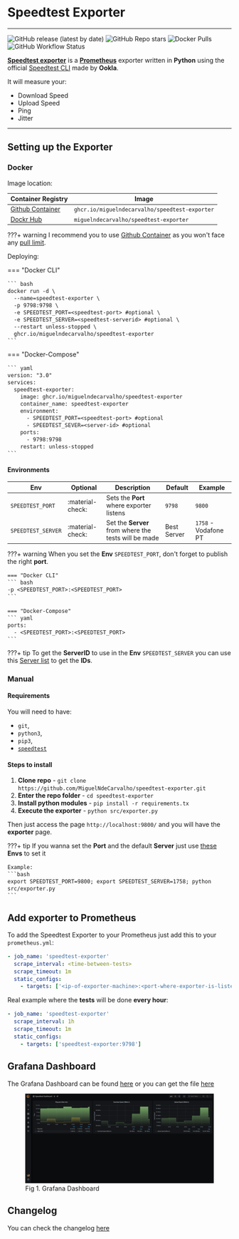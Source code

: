 # Speedtest Exporter
---

![GitHub release (latest by date)](https://img.shields.io/github/v/release/miguelndecarvalho/speedtest-exporter?color=%23009485&label=Latest%20Release&logo=github&style=for-the-badge)
![GitHub Repo stars](https://img.shields.io/github/stars/miguelndecarvalho/speedtest-exporter?color=%23009485&label=repo%20stars&logo=github&style=for-the-badge)
![Docker Pulls](https://img.shields.io/docker/pulls/miguelndecarvalho/speedtest-exporter?color=%23009485&logo=docker&logoColor=%23ffffffff&style=for-the-badge)
![GitHub Workflow Status](https://img.shields.io/github/workflow/status/miguelndecarvalho/speedtest-exporter/Release%20Docker%20Image%20with%20new%20Tag?color=%23009485&logo=github&style=for-the-badge)


[**Speedtest exporter**][1] is a [**Prometheus**][2] exporter written in **Python** using the official [Speedtest CLI][3] made by **Ookla**.

It will measure your:

- Download Speed
- Upload Speed
- Ping
- Jitter

---

## Setting up the Exporter

### Docker

Image location:

| Container Registry    | Image                                          |
| --------------------- | ---------------------------------------------- |
| [Github Container][8] | `ghcr.io/miguelndecarvalho/speedtest-exporter` |
| [Dockr Hub][9]        | `miguelndecarvalho/speedtest-exporter`         |

???+ warning
    I recommend you to use [Github Container][8] as you won't face any [pull limit][10].

Deploying:

=== "Docker CLI"

    ``` bash
    docker run -d \
      --name=speedtest-exporter \
      -p 9798:9798 \
      -e SPEEDTEST_PORT=<speedtest-port> #optional \
      -e SPEEDTEST_SERVER=<speedtest-serverid> #optional \
      --restart unless-stopped \
      ghcr.io/miguelndecarvalho/speedtest-exporter
    ```

=== "Docker-Compose"

    ``` yaml
    version: "3.0"
    services:
      speedtest-exporter:
        image: ghcr.io/miguelndecarvalho/speedtest-exporter
        container_name: speedtest-exporter
        environment:
          - SPEEDTEST_PORT=<speedtest-port> #optional
          - SPEEDTEST_SEVER=<server-id> #optional
        ports:
          - 9798:9798
        restart: unless-stopped
    ```

#### Environments

| Env                | Optional         | Description                                          | Default     | Example              |
| ------------------ | ---------------- |-------------------------------------                 | -------     | -------------------- |
| `SPEEDTEST_PORT`   | :material-check: | Sets the **Port** where exporter listens             | `9798`      | `9800`               |
| `SPEEDTEST_SERVER` | :material-check: | Set the **Server** from where the tests will be made | Best Server | `1758` - Vodafone PT |

???+ warning
    When you set the **Env** `SPEEDTEST_PORT`, don't forget to publish the right **port**.

    === "Docker CLI"
    ``` bash
    -p <SPEEDTEST_PORT>:<SPEEDTEST_PORT>
    ```

    === "Docker-Compose"
    ``` yaml
    ports:
      - <SPEEDTEST_PORT>:<SPEEDTEST_PORT>
    ```

???+ tip
    To get the **ServerID** to use in the **Env** `SPEEDTEST_SERVER` you can use this [Server list][4] to get the **IDs**.

### Manual

#### Requirements

You will need to have:

- `git`,
- `python3`,
- `pip3`,
- [`speedtest`][3]

#### Steps to install

1. **Clone repo** - `git clone https://github.com/MiguelNdeCarvalho/speedtest-exporter.git`
2. **Enter the repo folder** - `cd speedtest-exporter`
3. **Install python modules** - `pip install -r requirements.tx`
4. **Execute the exporter** - `python src/exporter.py`

Then just access the page `http://localhost:9800/` and you will have the **exporter** page.

???+ tip
    If you wanna set the **Port** and the default **Server** just use [these](#environments) **Envs** to set it
    
    Example:
    ```bash
    export SPEEDTEST_PORT=9800; export SPEEDTEST_SERVER=1758; python src/exporter.py
    ```

## Add exporter to Prometheus

To add the Speedtest Exporter to your Prometheus just add this to your `prometheus.yml`:

``` yaml
- job_name: 'speedtest-exporter'
  scrape_interval: <time-between-tests>
  scrape_timeout: 1m
  static_configs:
    - targets: ['<ip-of-exporter-machine>:<port-where-exporter-is-listenning>']
``` 

Real example where the **tests** will be done **every hour**:

``` yaml
- job_name: 'speedtest-exporter'
  scrape_interval: 1h
  scrape_timeout: 1m
  static_configs:
    - targets: ['speedtest-exporter:9798']
```

## Grafana Dashboard

The Grafana Dashboard can be found [here][5] or you can get the file [here][6]

<figure>
  <img src="/assets/images/projects/speedtest-exporter/grafana.png"/>
  <figcaption>Fig 1. Grafana Dashboard</figcaption>
</figure>

## Changelog

You can check the changelog [here][7]

[1]: https://github.com/MiguelNdeCarvalho/speedtest-exporter
[2]: https://prometheus.io/
[3]: https://www.speedtest.net/apps/cli
[4]: https://williamyaps.github.io/wlmjavascript/servercli.html
[5]: https://grafana.com/grafana/dashboards/13665
[6]: https://github.com/MiguelNdeCarvalho/speedtest-exporter/blob/main/Dashboard/Speedtest%20Dashboard-1609529464845.json
[7]: https://github.com/MiguelNdeCarvalho/speedtest-exporter/releases
[8]: https://github.com/users/miguelndecarvalho/packages/container/package/speedtest-exporter
[9]: https://hub.docker.com/repository/docker/miguelndecarvalho/speedtest-exporter
[10]: https://docs.docker.com/docker-hub/download-rate-limit/
